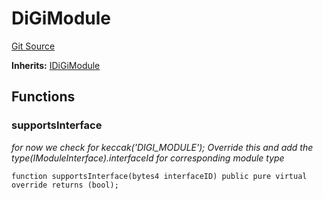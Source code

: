 # DiGiModule
[Git Source](https://github.com/digiv3rse/protocol-contracts/blob/0d518167a484d4368bad0990424be098fe779fa4/contracts/modules/DiGiModule.sol)

**Inherits:**
[IDiGiModule](/contracts/modules/interfaces/IDiGiModule.sol/interface.IDiGiModule.md)


## Functions
### supportsInterface

*for now we check for keccak('DIGI_MODULE');
Override this and add the type(IModuleInterface).interfaceId for corresponding module type*


```solidity
function supportsInterface(bytes4 interfaceID) public pure virtual override returns (bool);
```

